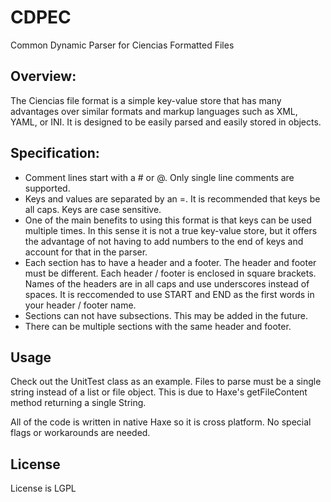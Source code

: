 # CDPEC #
Common Dynamic Parser for Ciencias Formatted Files

## Overview: ##

The Ciencias file format is a simple key-value store that has many advantages over similar formats 
and markup languages such as XML, YAML, or INI. It is designed to be easily parsed and easily stored in objects.

## Specification: ##

* Comment lines start with a # or @. Only single line comments are supported.
* Keys and values are separated by an =. It is recommended that keys be all caps. Keys are case sensitive.
* One of the main benefits to using this format is that keys can be used multiple times. In this sense it is not a true key-value store, but it offers the advantage of not having to add numbers to the end of keys and account for that in the parser.
* Each section has to have a header and a footer. The header and footer must be different. Each header / footer is enclosed in square brackets. Names of the headers are in all caps and use underscores instead of spaces. It is reccomended to use START and END as the first words in your header / footer name.
* Sections can not have subsections. This may be added in the future.
* There can be multiple sections with the same header and footer.

## Usage ##
Check out the UnitTest class as an example. Files to parse must be a single string instead of a list or file object. This is due to Haxe's getFileContent method returning a single String. 

All of the code is written in native Haxe so it is cross platform. No special flags or workarounds are needed.

## License ##

License is LGPL

